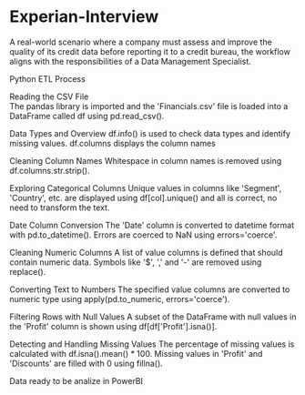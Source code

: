 # Experian-Interview
A real-world scenario where a company must assess and improve the quality of its credit data before reporting it to a credit bureau, the workflow aligns with the responsibilities of a Data Management Specialist.

Python ETL Process

Reading the CSV File  
The pandas library is imported and the 'Financials.csv' file is loaded into a DataFrame called df using pd.read_csv().

Data Types and Overview
df.info() is used to check data types and identify missing values. df.columns displays the column names

Cleaning Column Names
Whitespace in column names is removed using df.columns.str.strip().

Exploring Categorical Columns
Unique values in columns like 'Segment', 'Country', etc. are displayed using df[col].unique() and all is correct, no need to transform the text.

Date Column Conversion
The 'Date' column is converted to datetime format with pd.to_datetime(). Errors are coerced to NaN using
errors='coerce'.

Cleaning Numeric Columns
A list of value columns is defined that should contain numeric data. Symbols like '$', ',' and '-' are removed using
replace().

Converting Text to Numbers
The specified value columns are converted to numeric type using apply(pd.to_numeric, errors='coerce').

Filtering Rows with Null Values
A subset of the DataFrame with null values in the 'Profit' column is shown using df[df['Profit'].isna()].

Detecting and Handling Missing Values
The percentage of missing values is calculated with df.isna().mean() * 100. Missing values in 'Profit' and 'Discounts' are
filled with 0 using fillna().


Data ready to be analize in PowerBI
